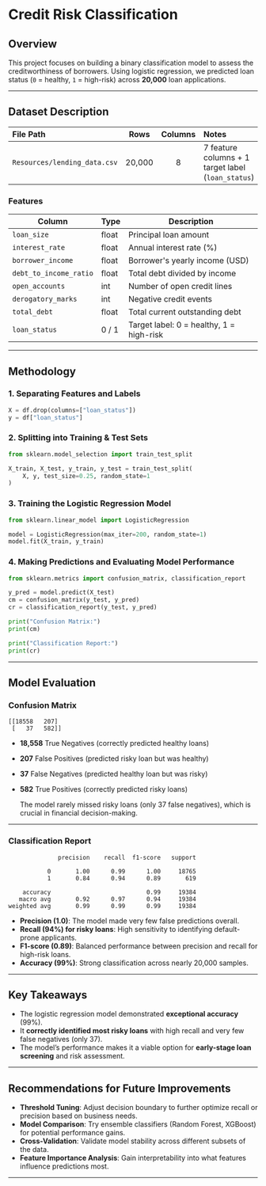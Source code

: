 # Credit Risk Classification

## Overview

This project focuses on building a binary classification model to assess the creditworthiness of borrowers. Using logistic regression, we predicted loan status (`0` = healthy, `1` = high-risk) across **20,000** loan applications.

---

## Dataset Description

| File Path                      | Rows  | Columns | Notes                                      |
|:------------------------------|:-----:|:-------:|:-------------------------------------------|
| `Resources/lending_data.csv`  | 20,000| 8       | 7 feature columns + 1 target label (`loan_status`) |

### Features

| Column               | Type   | Description                              |
|----------------------|--------|------------------------------------------|
| `loan_size`          | float  | Principal loan amount                    |
| `interest_rate`      | float  | Annual interest rate (%)                |
| `borrower_income`    | float  | Borrower's yearly income (USD)          |
| `debt_to_income_ratio`| float | Total debt divided by income            |
| `open_accounts`      | int    | Number of open credit lines             |
| `derogatory_marks`   | int    | Negative credit events                  |
| `total_debt`         | float  | Total current outstanding debt          |
| `loan_status`        | 0 / 1  | Target label: 0 = healthy, 1 = high-risk|

---

## Methodology

### 1. Separating Features and Labels

```python
X = df.drop(columns=["loan_status"])
y = df["loan_status"]
```

### 2. Splitting into Training & Test Sets

```python
from sklearn.model_selection import train_test_split

X_train, X_test, y_train, y_test = train_test_split(
    X, y, test_size=0.25, random_state=1
)
```

### 3. Training the Logistic Regression Model

```python
from sklearn.linear_model import LogisticRegression

model = LogisticRegression(max_iter=200, random_state=1)
model.fit(X_train, y_train)
```

### 4. Making Predictions and Evaluating Model Performance

```python
from sklearn.metrics import confusion_matrix, classification_report

y_pred = model.predict(X_test)
cm = confusion_matrix(y_test, y_pred)
cr = classification_report(y_test, y_pred)

print("Confusion Matrix:")
print(cm)

print("Classification Report:")
print(cr)
```

---

## Model Evaluation

### Confusion Matrix

```
[[18558   207]
 [   37   582]]
```

- **18,558** True Negatives (correctly predicted healthy loans)  
- **207** False Positives (predicted risky loan but was healthy)  
- **37** False Negatives (predicted healthy loan but was risky)  
- **582** True Positives (correctly predicted risky loans)  


   The model rarely missed risky loans (only 37 false negatives), which is crucial in financial decision-making.

---

### Classification Report

```
              precision    recall  f1-score   support

           0       1.00      0.99      1.00     18765
           1       0.84      0.94      0.89       619

    accuracy                           0.99     19384
   macro avg       0.92      0.97      0.94     19384
weighted avg       0.99      0.99      0.99     19384
```

- **Precision (1.0)**: The model made very few false predictions overall.
- **Recall (94%) for risky loans**: High sensitivity to identifying default-prone applicants.
- **F1-score (0.89)**: Balanced performance between precision and recall for high-risk loans.
- **Accuracy (99%)**: Strong classification across nearly 20,000 samples.

---

## Key Takeaways

- The logistic regression model demonstrated **exceptional accuracy** (99%).
- It **correctly identified most risky loans** with high recall and very few false negatives (only 37).
- The model’s performance makes it a viable option for **early-stage loan screening** and risk assessment.

---

## Recommendations for Future Improvements

- **Threshold Tuning**: Adjust decision boundary to further optimize recall or precision based on business needs.
- **Model Comparison**: Try ensemble classifiers (Random Forest, XGBoost) for potential performance gains.
- **Cross-Validation**: Validate model stability across different subsets of the data.
- **Feature Importance Analysis**: Gain interpretability into what features influence predictions most.

---